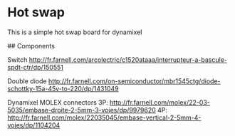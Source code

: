 # Hot swap

This is a simple hot swap board for dynamixel

## Components

Switch
http://fr.farnell.com/arcolectric/c1520ataaa/interrupteur-a-bascule-spdt-ctr/dp/150551

Double diode
http://fr.farnell.com/on-semiconductor/mbr1545ctg/diode-schottky-15a-45v-to-220/dp/1431049

Dynamixel MOLEX connectors
3P: http://fr.farnell.com/molex/22-03-5035/embase-droite-2-5mm-3-voies/dp/9979620
4P: http://fr.farnell.com/molex/22035045/embase-vertical-2-5mm-4-voies/dp/1104204

